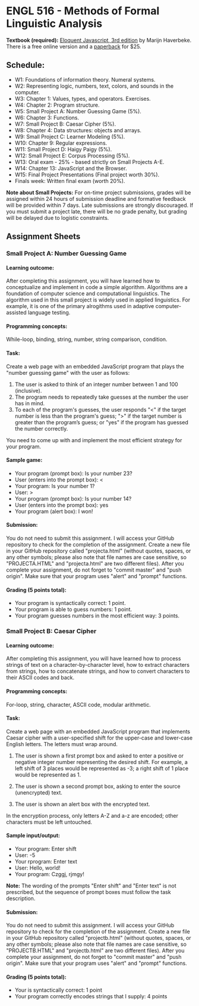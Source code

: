 # ENGL 516 - Methods of Formal Linguistic Analysis

**Textbook (required):** [Eloquent Javascript, 3rd edition](https://eloquentjavascript.net/) by Marijn Haverbeke. There is a free online version and a [paperback](https://www.amazon.com/Eloquent-JavaScript-3rd-Introduction-Programming/dp/1593279507/) for $25.

## Schedule:

- W1: Foundations of information theory. Numeral systems.
- W2: Representing logic, numbers, text, colors, and sounds in the computer.
- W3: Chapter 1: Values, types, and operators. Exercises.
- W4: Chapter 2: Program structure.
- W5: Small Project A: Number Guessing Game (5%).
- W6: Chapter 3: Functions.
- W7: Small Project B: Caesar Cipher (5%).
- W8: Chapter 4: Data structures: objects and arrays.
- W9: Small Project C: Learner Modeling (5%).
- W10: Chapter 9: Regular expressions.
- W11: Small Project D: Haigy Paigy (5%).
- W12: Small Project E: Corpus Processing (5%).
- W13: Oral exam - 25% - based strictly on Small Projects A-E.
- W14: Chapter 13: JavaScript and the Browser.
- W15: Final Project Presentations (Final project worth 30%).
- Finals week: Written final exam (worth 20%).

**Note about Small Projects:** For on-time project submissions,
grades will be assigned within 24 hours of submission deadline and formative feedback will be
provided within 7 days. Late submissions are strongly discouraged. If you must submit a project late,
there will be no grade penalty, but grading will be delayed due to logistic constraints.

## Assignment Sheets

### Small Project A: Number Guessing Game

#### Learning outcome:

After completing this assignment, you will have learned how to
conceptualize and implement in code a simple algorithm. Algorithms are a
foundation of computer science and computational linguistics. The algorithm
used in this small project is widely used in applied
linguistics. For example, it is one of the primary alrogithms used in
adaptive computer-assisted language testing.

#### Programming concepts:

While-loop, binding, string, number, string comparison, condition.

#### Task:

Create a web page with an embedded JavaScript program that plays the
"number guessing game" with the user as follows:

1. The user is asked to think of an integer number between 1 and 100 (inclusive).
2. The program needs to repeatedly take guesses at the number the user has in mind.
3. To each of the program's guesses, the user responds "<" if the target
number is less than the program's guess; ">" if the target number is
greater than the program’s guess; or "yes" if the program has guessed the
number correctly.

You need to come up with and implement the most efficient strategy for your
program.

#### Sample game:

- Your program (prompt box): Is your number 23?
- User (enters into the prompt box): <
- Your program: Is your number 1?
- User: >
- Your program (prompt box): Is your number 14?
- User (enters into the prompt box): yes
- Your program (alert box): I won!

#### Submission:

You do not need to submit this assignment. I will access your GitHub
repository to check for the completion of the assignment. Create a new file
in your GitHub repository called "projecta.html" (without quotes, spaces,
or any other symbols; please also note that file names are case sensitive,
so "PROJECTA.HTML" and "projecta.html" are two different files). After you
complete your assignment, do not forget to "commit master" and "push
origin". Make sure that your program uses "alert" and "prompt" functions.

#### Grading (5 points total):

- Your program is syntactically correct: 1 point.
- Your program is able to guess numbers: 1 point.
- Your program guesses numbers in the most efficient way: 3 points.

### Small Project B: Caesar Cipher

#### Learning outcome:

After completing this assignment, you will have learned how to process
strings of text on a character-by-character level, how to extract
characters from strings, how to concatenate strings, and how to convert
characters to their ASCII codes and back.

#### Programming concepts:

For-loop, string, character, ASCII code, modular arithmetic.

#### Task:

Create a web page with an embedded JavaScript program that implements
Caesar cipher with a user-specified shift for the upper-case and lower-case
English letters. The letters must wrap around.

1. The user is shown a first prompt box and asked to enter a positive or
negative integer number representing the desired shift. For example, a left
shift of 3 places would be represented as -3; a right shift of 1 place
would be represented as 1.

2. The user is shown a second prompt box, asking to enter the source
(unencrypted) text.

3. The user is shown an alert box with the encrypted text.

In the encryption process, only letters A-Z and a-z are encoded; other
characters must be left untouched.

#### Sample input/output:

- Your program: Enter shift
- User: -5
- Your rprogram: Enter text
- User: Hello, world!
- Your program: Czggj, rjmgy!

**Note:** The wording of the prompts "Enter shift" and "Enter text" is not
prescribed, but the sequence of prompt boxes must follow the task
description.

#### Submission:

You do not need to submit this assignment. I will access your GitHub
repository to check for the completion of the assignment. Create a new file
in your GitHub repository called "projectb.html" (without quotes, spaces,
or any other symbols; please also note that file names are case sensitive,
so "PROJECTB.HTML" and "projectb.html" are two different files). After you
complete your assignment, do not forget to "commit master" and "push
origin". Make sure that your program uses "alert" and "prompt" functions.

#### Grading (5 points total):

- Your is syntactically correct: 1 point
- Your program correctly encodes strings that I supply: 4 points
